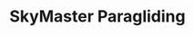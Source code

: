 ---
title: "SkyMaster Paragliding"
url: /schoenau-im-schwarzwald/skymaster-paragliding/
shop: Allgemein
---